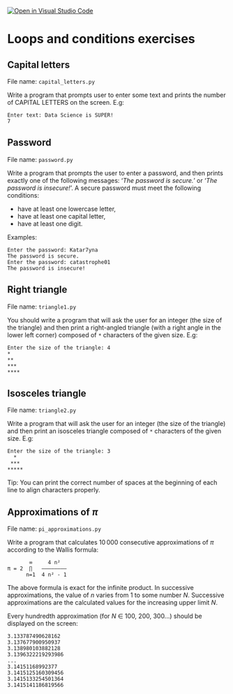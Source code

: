 [![Open in Visual Studio Code](https://classroom.github.com/assets/open-in-vscode-2e0aaae1b6195c2367325f4f02e2d04e9abb55f0b24a779b69b11b9e10269abc.svg)](https://classroom.github.com/online_ide?assignment_repo_id=16801493&assignment_repo_type=AssignmentRepo)
# Loops and conditions exercises

## Capital letters

File name: `capital_letters.py`

Write a program that prompts user to enter some text and prints the number of CAPITAL LETTERS on the screen. E.g:

    Enter text: Data Science is SUPER!
    7

## Password

File name: `password.py`

Write a program that prompts the user to enter a password, and then prints exactly one of the following messages: ‘_The password is secure._’ or ‘_The password is insecure!_’. A secure password must meet the following conditions:

* have at least one lowercase letter,
* have at least one capital letter,
* have at least one digit.

Examples:

    Enter the password: Katar7yna
    The password is secure.
    Enter the password: catastrophe01
    The password is insecure!

## Right triangle

File name: `triangle1.py`

You should write a program that will ask the user for an integer (the size of the triangle) and then print a right-angled triangle (with a right angle in the lower left corner) composed of `*` characters of the given size. E.g:

    Enter the size of the triangle: 4
    *
    **
    ***
    ****

## Isosceles triangle

File name: `triangle2.py`

Write a program that will ask the user for an integer (the size of the triangle) and then print an isosceles triangle composed of `*` characters of the given size. E.g:

    Enter the size of the triangle: 3
      *
     ***
    *****

Tip: You can print the correct number of spaces at the beginning of each line to align characters properly.

## Approximations of _π_

File name: `pi_approximations.py`

Write a program that calculates 10 000 consecutive approximations of _π_ according to the Wallis formula:

           ∞     4 n²
    π = 2  ∏   ————————
          n=1  4 n² - 1

The above formula is exact for the infinite product. In successive approximations, the value of _n_ varies from 1 to some number _N_. Successive approximations are the calculated values for the increasing upper limit _N_.

Every hundredth approximation (for _N_ ∈ 100, 200, 300...) should be displayed on the screen:

    3.133787490628162
    3.137677900950937
    3.138980103882128
    3.1396322219293986
    ...
    3.14151168992377
    3.1415125160309456
    3.1415133254501364
    3.1415141186819566
